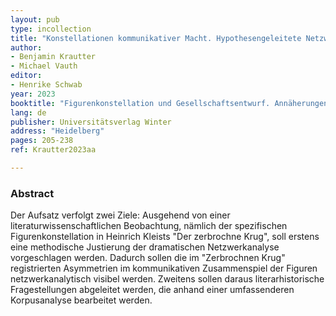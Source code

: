```yaml
---
layout: pub
type: incollection
title: "Konstellationen kommunikativer Macht. Hypothesengeleitete Netzwerkanalyse in der Literaturwissenschaft"
author:
- Benjamin Krautter
- Michael Vauth
editor:
- Henrike Schwab
year: 2023
booktitle: "Figurenkonstellation und Gesellschaftsentwurf. Annäherungen an eine narratologische Kategorie und ihre Deutungspotentiale"
lang: de
publisher: Universitätsverlag Winter
address: "Heidelberg"
pages: 205-238
ref: Krautter2023aa

---
```


### Abstract
Der Aufsatz verfolgt zwei Ziele: Ausgehend von einer literaturwissenschaftlichen Beobachtung, nämlich der spezifischen Figurenkonstellation in Heinrich Kleists "Der zerbrochne Krug", soll erstens eine methodische Justierung der dramatischen Netzwerkanalyse vorgeschlagen werden. Dadurch sollen die im "Zerbrochnen Krug" registrierten Asymmetrien im kommunikativen Zusammenspiel der Figuren netzwerkanalytisch visibel werden. Zweitens sollen daraus literarhistorische Fragestellungen abgeleitet werden, die anhand einer umfassenderen Korpusanalyse bearbeitet werden.
